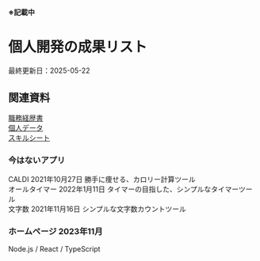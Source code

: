 #### ※記載中

# 個人開発の成果リスト
最終更新日：2025-05-22
## 関連資料
[職務経歴書](/README.md)  
[個人データ](personal-data.md)  
[スキルシート](/skill-sheet.md)  

### 今はないアプリ
CALDI 2021年10月27日 勝手に痩せる、カロリー計算ツール  
オールタイマー 2022年1月11日 タイマーの目指した、シンプルなタイマーツール  
文字数 2021年11月16日 シンプルな文字数カウントツール  

### ホームページ 2023年11月
Node.js / React / TypeScript
